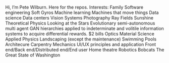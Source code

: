 Hi, I’m Pete Wilburn.
Here for the repos.
Interests:
Family
Software engineering
Soft Gyros
Machine learning
Machines that move things
Data science
Data centers
Vision Systems
Photography
Ray Fields
Sunshine
Theoretical Physics
Looking at the Stars
Evolutionary semi-autonomous multi agent GAN hierarchies applied to indeterminate and volitile information systems to acquire differential rewards. 
$2 bills 
Optics
Material Science
Applied Physics
Landscaping (except the maintenance)
Swimming Pools
Architecure
Carpentry
Mechanics
UI/UX principles and application
Front end/Back end/Distributed end/End user
Home theatre
Robotics
Bobcats
The Great State of Washington


<!---
petewilburn/petewilburn is a ✨ special ✨ repository because its `README.md` (this file) appears on your GitHub profile.
You can click the Preview link to take a look at your changes.
--->
